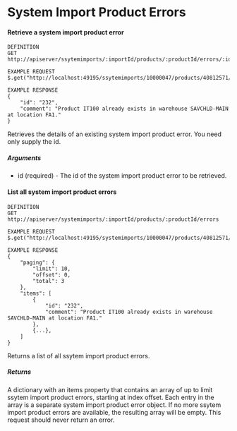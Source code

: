 # System Import Product Errors

#### Retrieve a system import product error

```
DEFINITION
GET http://apiserver/ssytemimports/:importId/products/:productId/errors/:id

EXAMPLE REQUEST
$.get("http://localhost:49195/ssytemimports/10000047/products/40812571/errors/232");

EXAMPLE RESPONSE
{
    "id": "232",
    "comment": "Product IT100 already exists in warehouse SAVCHLD-MAIN at location FA1."
}

```

Retrieves the details of an existing system import product error. You need only supply the id.

##### Arguments

* id (required) - The id of the system import product error to be retrieved.

#### List all system import product errors

```
DEFINITION
GET http://apiserver/systemimports/:importId/products/:productId/errors

EXAMPLE REQUEST
$.get("http://localhost:49195/systemimports/10000047/products/40812571/errors");

EXAMPLE RESPONSE
{
    "paging": {
        "limit": 10,
        "offset": 0,
        "total": 3
    },
    "items": [
        {
            "id": "232",
            "comment": "Product IT100 already exists in warehouse SAVCHLD-MAIN at location FA1."
        },
        {...},
    ]
}

```

Returns a list of all ssytem import product errors.

##### Returns

A dictionary with an items property that contains an array of up to limit ssytem import product errors, starting at index offset. Each entry in the array is a separate system import product error object. If no more ssytem import product errors are available, the resulting array will be empty. This request should never return an error.